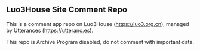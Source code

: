 ## Luo3House Site Comment Repo

This is a comment app repo on Luo3House (https://luo3.org.cn), managed by Utterances (https://utteranc.es).

This repo is Archive Program disabled, do not comment with important data.
